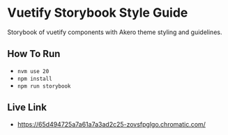 # Vuetify Storybook Style Guide

Storybook of vuetify components with Akero theme styling and guidelines.

## How To Run

- `nvm use 20`
- `npm install`
- `npm run storybook`

## Live Link

- https://65d494725a7a61a7a3ad2c25-zovsfpglgo.chromatic.com/ 
